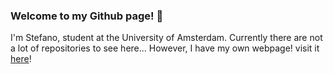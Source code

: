 ### Welcome to my Github page! 👋
I'm Stefano, student at the University of Amsterdam. Currently there are not a lot of repositories to see here... However, I have my own webpage! visit it <a href="https://www.stefanoj.me">here</a>!

<!--
**StefanoJon/StefanoJon** is a ✨ _special_ ✨ repository because its `README.md` (this file) appears on your GitHub profile.

Here are some ideas to get you started:

- 🔭 I’m currently working on ...
- 🌱 I’m currently learning ...
- 👯 I’m looking to collaborate on ...
- 🤔 I’m looking for help with ...
- 💬 Ask me about ...
- 📫 How to reach me: ...
- 😄 Pronouns: ...
- ⚡ Fun fact: ...
-->
